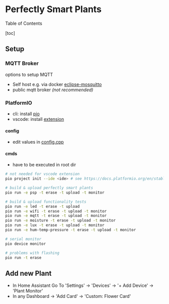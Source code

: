 # Perfectly Smart Plants

Table of Contents

[toc]

## Setup

### MQTT Broker

options to setup MQTT

- Self host e.g. via docker [eclipse-mosquitto](https://hub.docker.com/_/eclipse-mosquitto)
- public mqtt broker *(not recommended)*

### PlatformIO

- cli: install [pio](https://docs.platformio.org/en/stable/core/installation/index.html)
- vscode: install [extension](https://platformio.org/platformio-ide)

#### config

- edit values in [config.cpp](platformio/lib/config/config.cpp)

#### cmds

- have to be executed in root dir

```bash
# not needed for vscode extension
pio project init --ide <ide> # see https://docs.platformio.org/en/stable/integration/ide/index.html#desktop-ides

# build & upload perfectly smart plants
pio run -e psp -t erase -t upload -t monitor

# build & upload functionality tests
pio run -e led -t erase -t upload
pio run -e wifi -t erase -t upload -t monitor
pio run -e mqtt -t erase -t upload -t monitor
pio run -e moisture -t erase -t upload -t monitor
pio run -e lux -t erase -t upload -t monitor
pio run -e hum-temp-pressure -t erase -t upload -t monitor

# serial monitor
pio device monitor

# problems with flashing
pio run -t erase
```

## Add new Plant

- In Home Assistant Go To 'Settings' -> 'Devices' -> '+ Add Device' -> 'Plant Monitor'
- In any Dashboard -> 'Add Card' -> 'Custom: Flower Card'
